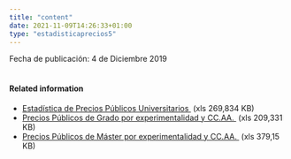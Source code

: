 ```yaml
---
title: "content"
date: 2021-11-09T14:26:33+01:00
type: "estadisticaprecios5"
---
```

Fecha de publicación: 4 de Diciembre 2019
<br><br>
<h4 class="titu10">Related information</h4>
<ul class="ulDocs">
<li><span class="txt"><a title="Ir a 'Estad&iacute;stica de Precios P&uacute;blicos Universitarios', en ventana nueva" target="_blank" href="{{<siteurl>}}/documentos/excel/estadisticas/estadistica-precios-publicos-universitarios-curso19-20.xlsx" rel="noopener">Estad&iacute;stica de Precios P&uacute;blicos Universitarios <i class="icon fas fa-external-link-alt"></i></a><span>&nbsp;</span><span title="xls 269.834 KB" class="tamaTipo">(xls 269,834 KB)</span></span></li>
<li><span class="txt"><a title="Ir a 'Precios P&uacute;blicos de Grado por experimentalidad y CC.AA.', en ventana nueva" target="_blank" href="{{<siteurl>}}/documentos/excel/estadisticas/estadistica-precios-publicos-grado-experimentalidad-ccaa-curso19-20.xlsx" rel="noopener">Precios P&uacute;blicos de Grado por experimentalidad y CC.AA. <i class="icon fas fa-external-link-alt"></i></a><span>&nbsp;</span><span title="xls 209.331 KB" class="tamaTipo">(xls 209,331 KB)</span></span></li>
<li><span class="txt"><a title="Ir a 'Precios P&uacute;blicos de M&aacute;ster por experimentalidad y CC.AA.', en ventana nueva" target="_blank" href="{{<siteurl>}}/documentos/excel/estadisticas/estadistica-precios-publicos-master-experimentalidad-ccaa-curso19-20.xlsx" rel="noopener">Precios P&uacute;blicos de M&aacute;ster por experimentalidad y CC.AA. <i class="icon fas fa-external-link-alt"></i></a><span>&nbsp;</span><span title="xls 379.15 KB" class="tamaTipo">(xls 379,15 KB)</span></span></li>
</ul>